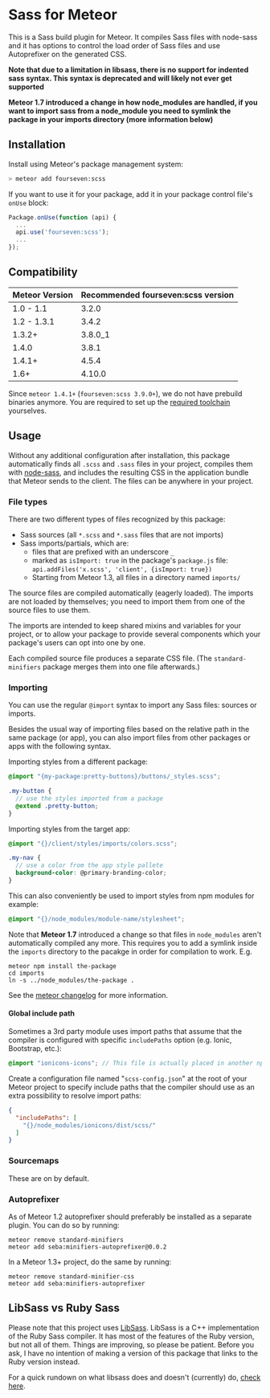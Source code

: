 # Sass for Meteor
This is a Sass build plugin for Meteor. It compiles Sass files with node-sass and it has options to control the load order of Sass files and use Autoprefixer on the generated CSS.

**Note that due to a limitation in libsass, there is no support for indented sass syntax. This syntax is deprecated and will likely not ever get supported**

**Meteor 1.7 introduced a change in how node_modules are handled, if you want to import sass from a node_module you need to symlink the package in your imports directory (more information below)**

## Installation

Install using Meteor's package management system:

```bash
> meteor add fourseven:scss
```

If you want to use it for your package, add it in your package control file's
`onUse` block:

```javascript
Package.onUse(function (api) {
  ...
  api.use('fourseven:scss');
  ...
});
```

## Compatibility
<table>
<thead>
<tr><th>Meteor Version</th><th>Recommended fourseven:scss version</th></tr>
</thead>
<tbody>
<tr><td>1.0 - 1.1</td><td>3.2.0</td></tr>
<tr><td>1.2 - 1.3.1</td><td>3.4.2</td></tr>
<tr><td>1.3.2+</td><td>3.8.0_1</td></tr>
<tr><td>1.4.0</td><td>3.8.1</td></tr>
<tr><td>1.4.1+</td><td>4.5.4</td></tr>
<tr><td>1.6+</td><td>4.10.0</td></tr>
</tbody>
</table>

Since `meteor 1.4.1+` (`fourseven:scss 3.9.0+`), we do not have prebuild binaries anymore. You are required to set up the [required toolchain](https://github.com/nodejs/node-gyp) yourselves.

## Usage
Without any additional configuration after installation, this package automatically finds all `.scss` and `.sass` files in your project, compiles them with [node-sass](https://github.com/sass/node-sass), and includes the resulting CSS in the application bundle that Meteor sends to the client. The files can be anywhere in your project.

### File types

There are two different types of files recognized by this package:

- Sass sources (all `*.scss` and `*.sass` files that are not imports)
- Sass imports/partials, which are:
  * files that are prefixed with an underscore `_`
  * marked as `isImport: true` in the package's `package.js` file:
    `api.addFiles('x.scss', 'client', {isImport: true})`
  * Starting from Meteor 1.3, all files in a directory named `imports/`

The source files are compiled automatically (eagerly loaded). The imports are not loaded by
themselves; you need to import them from one of the source files to use them.

The imports are intended to keep shared mixins and variables for your project,
or to allow your package to provide several components which your package's
users can opt into one by one.

Each compiled source file produces a separate CSS file.  (The
`standard-minifiers` package merges them into one file afterwards.)

### Importing

You can use the regular `@import` syntax to import any Sass files: sources or
imports.

Besides the usual way of importing files based on the relative path in the same
package (or app), you can also import files from other packages or apps with the
following syntax.

Importing styles from a different package:

```scss
@import "{my-package:pretty-buttons}/buttons/_styles.scss";

.my-button {
  // use the styles imported from a package
  @extend .pretty-button;
}
```

Importing styles from the target app:

```scss
@import "{}/client/styles/imports/colors.scss";

.my-nav {
  // use a color from the app style pallete
  background-color: @primary-branding-color;
}
```

This can also conveniently be used to import styles from npm modules for example:
```scss
@import "{}/node_modules/module-name/stylesheet";
```

Note that **Meteor 1.7** introduced a change so that files in `node_modules` aren't automatically compiled any more.
This requires you to add a symlink inside the `imports` directory to the pacakge in order for compilation to work.
E.g.

```
meteor npm install the-package
cd imports
ln -s ../node_modules/the-package .
```

See the [meteor changelog](https://github.com/meteor/meteor/blob/devel/History.md) for more information.

#### Global include path

Sometimes a 3rd party module uses import paths that assume that the compiler is
configured with specific `includePaths` option (e.g. Ionic, Bootstrap, etc.):
```scss
@import "ionicons-icons"; // This file is actually placed in another npm module!
```

Create a configuration file named "`scss-config.json`" at the root of your Meteor
project to specify include paths that the compiler should use as an extra
possibility to resolve import paths:
```json
{
  "includePaths": [
    "{}/node_modules/ionicons/dist/scss/"
  ]
}
```


### Sourcemaps
These are on by default.

### Autoprefixer
As of Meteor 1.2 autoprefixer should preferably be installed as a separate plugin. You can do so by running:

```
meteor remove standard-minifiers
meteor add seba:minifiers-autoprefixer@0.0.2
```

In a Meteor 1.3+ project, do the same by running:
```
meteor remove standard-minifier-css
meteor add seba:minifiers-autoprefixer
```

## LibSass vs Ruby Sass
Please note that this project uses [LibSass](https://github.com/hcatlin/libsass). LibSass is a C++ implementation of the Ruby Sass compiler. It has most of the features of the Ruby version, but not all of them. Things are improving, so please be patient. Before you ask, I have no intention of making a version of this package that links to the Ruby version instead.

For a quick rundown on what libsass does and doesn't (currently) do, [check here](http://sass-compatibility.github.io/).
